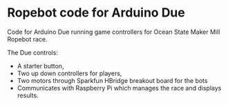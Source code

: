 # Ropebot code for Arduino Due

Code for Arduino Due running game controllers for Ocean State Maker Mill Ropebot race.

The Due controls:
 * A starter button, 
 * Two up down controllers for players, 
 * Two motors through Sparkfun HBridge breakout board for the bots 
 * Communicates with Raspberry Pi which manages the race and displays results.
